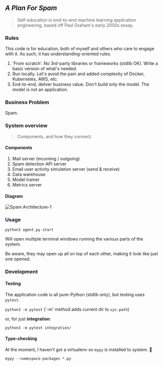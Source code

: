 ## _A Plan For Spam_

> Self-education in end-to-end machine learning application engineering, based off
> Paul Graham's early 2000s essay.

### Rules

This code is for education, both of myself and others who care to engage with it. As such,
it has understanding-oriented rules.

1. 'From scratch'. No 3rd-party libraries or frameworks (stdlib OK). Write a basic version of what's needed.
2. Run locally. Let's avoid the pain and added complexity of Docker, Kubernetes, AWS, etc.
3. End-to-end, deliver business value. Don't build only the model. The model is not an application.

### Business Problem

Spam.

### System overview

> Components, and how they connect.

#### Components

1. Mail server (incoming / outgoing)
2. Spam detection API server
3. Email user activity simulation server (send & receive) 
4. Data warehouse
5. Model trainer
6. Metrics server

#### Diagram

![Spam Architecture-1](https://user-images.githubusercontent.com/12058921/150667019-0e4825ef-07cb-4eb3-a0e7-8944901d0a70.jpg)

### Usage

`python3 agent.py start`

Will open multiple terminal windows running the various parts of the system.

Be aware, they may open up all on top of each other, making it look like just one opened.

### Development

#### Testing

The application code is all pure-Python (stdlib only), but testing uses `pytest`. 

`python3 -m pytest` ('-m' method adds current dir to `sys.path`)

or, for just **integration**:

`python3 -m pytest integration/`

#### Type-checking

At the moment, I haven't got a virtualenv so `mypy` is installed to system. 🤮

`mypy --namespace-packages *.py`
